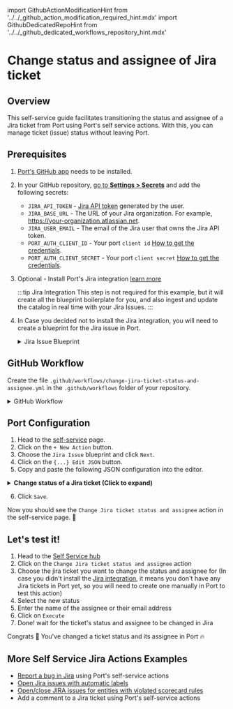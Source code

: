 import GithubActionModificationHint from '../../\_github_action_modification_required_hint.mdx'
import GithubDedicatedRepoHint from '../../\_github_dedicated_workflows_repository_hint.mdx'

# Change status and assignee of Jira ticket

## Overview
This self-service guide facilitates transitioning the status and assignee of a Jira ticket from Port using Port's self service actions. With this, you can manage ticket (issue) status without leaving Port.

## Prerequisites
1. [Port's GitHub app](https://github.com/apps/getport-io) needs to be installed.
2. In your GitHub repository, [go to **Settings > Secrets**](https://docs.github.com/en/actions/security-guides/using-secrets-in-github-actions#creating-secrets-for-a-repository) and add the following secrets:
   - `JIRA_API_TOKEN` - [Jira API token](https://support.atlassian.com/atlassian-account/docs/manage-api-tokens-for-your-atlassian-account) generated by the user.
   - `JIRA_BASE_URL` - The URL of your Jira organization. For example, https://your-organization.atlassian.net.
   - `JIRA_USER_EMAIL` - The email of the Jira user that owns the Jira API token.
   - `PORT_AUTH_CLIENT_ID` - Your port `client id` [How to get the credentials](https://docs.getport.io/build-your-software-catalog/sync-data-to-catalog/api/#find-your-port-credentials).
   - `PORT_AUTH_CLIENT_SECRET` - Your port `client secret` [How to get the credentials](https://docs.getport.io/build-your-software-catalog/sync-data-to-catalog/api/#find-your-port-credentials).
3. Optional - Install Port's Jira integration [learn more](https://docs.getport.io/build-your-software-catalog/sync-data-to-catalog/project-management/jira/)

	:::tip Jira Integration
	This step is not required for this example, but it will create all the blueprint boilerplate for you, and also ingest and update the catalog in real time with your Jira Issues.
	:::

4. In Case you decided not to install the Jira integration, you will need to create a blueprint for the Jira issue in Port.

	<details>

	<summary>Jira Issue Blueprint</summary>
	
    ```json showLineNumbers
    {
      "identifier": "jiraIssue",
      "title": "Jira Issue",
      "icon": "Jira",
      "schema": {
        "properties": {
          "url": {
            "title": "Issue URL",
            "type": "string",
            "format": "url",
            "description": "URL to the issue in Jira"
          },
          "status": {
            "title": "Status",
            "type": "string",
            "description": "The status of the issue"
          },
          "issueType": {
            "title": "Type",
            "type": "string",
            "description": "The type of the issue"
          },
          "components": {
            "title": "Components",
            "type": "array",
            "description": "The components related to this issue"
          },
          "assignee": {
            "title": "Assignee",
            "type": "string",
            "format": "user",
            "description": "The user assigned to the issue"
          },
          "reporter": {
            "title": "Reporter",
            "type": "string",
            "description": "The user that reported to the issue",
            "format": "user"
          },
          "creator": {
            "title": "Creator",
            "type": "string",
            "description": "The user that created to the issue",
            "format": "user"
          },
          "priority": {
            "title": "Priority",
            "type": "string",
            "description": "The priority of the issue"
          },
          "created": {
            "title": "Created At",
            "type": "string",
            "description": "The created datetime of the issue",
            "format": "date-time"
          },
          "updated": {
            "title": "Updated At",
            "type": "string",
            "description": "The updated datetime of the issue",
            "format": "date-time"
          }
        }
      },
      "calculationProperties": {},
      "relations": {}
    }
    ```
	
	</details>


## GitHub Workflow

Create the file `.github/workflows/change-jira-ticket-status-and-assignee.yml` in the `.github/workflows` folder of your repository.

<GithubDedicatedRepoHint/>

<details>

<summary>GitHub Workflow</summary>

```yaml showLineNumbers title="change-jira-ticket-status-and-assignee.yml"

name: Change Jira Ticket Status and Assignee
on:
  workflow_dispatch:
    inputs:
      status:
        type: string
        required: false
      assignee:
        type: string
        required: false
      port_payload:
        required: true
        description:
          Port's payload, including details for who triggered the action and
          general context (blueprint, run id, etc...)
        type: string
    secrets:
      JIRA_BASE_URL:
        required: true
      JIRA_USER_EMAIL:
        required: true
      JIRA_API_TOKEN:
        required: true
      PORT_CLIENT_ID:
        required: true
      PORT_CLIENT_SECRET:
        required: true

jobs:
  change-jira-ticket-status-and-assignee:
    runs-on: ubuntu-latest
    outputs:
      selected_user_id: ${{ steps.user_list_from_search.outputs.selected_user_id }}
      selected_user_name: ${{ steps.user_list_from_search.outputs.selected_user_name }}

    steps:
      - name: Login
        uses: atlassian/gajira-login@v3
        env:
          JIRA_BASE_URL: ${{ secrets.JIRA_BASE_URL }}
          JIRA_USER_EMAIL: ${{ secrets.JIRA_USER_EMAIL }}
          JIRA_API_TOKEN: ${{ secrets.JIRA_API_TOKEN }}

      - name: Inform starting of changing Jira ticket status
        id: inform_ticket_start
        if: ${{ github.event.inputs.status }}
        uses: port-labs/port-github-action@v1
        with:
          clientId: ${{ secrets.PORT_CLIENT_ID }}
          clientSecret: ${{ secrets.PORT_CLIENT_SECRET }}
          operation: PATCH_RUN
          runId: ${{ fromJson(inputs.port_payload).context.runId }}
          logMessage: |
            Changing status of Jira issue... ⛴️

      - name: Inform skipping of changing Jira ticket status
        id: inform_skip_ticket_status
        if: steps.inform_ticket_start.outcome == 'skipped'
        uses: port-labs/port-github-action@v1
        with:
          clientId: ${{ secrets.PORT_CLIENT_ID }}
          clientSecret: ${{ secrets.PORT_CLIENT_SECRET }}
          operation: PATCH_RUN
          runId: ${{ fromJson(inputs.port_payload).context.runId }}
          logMessage: |
            Status field is blank, skipping status change... ⛴️

      - name: Transition issue
        id: transition_issue_status
        if: steps.inform_ticket_start.outcome == 'success'
        uses: atlassian/gajira-transition@v3
        with:
          issue: ${{ fromJson(inputs.port_payload).context.entity }}
          transition: ${{ github.event.inputs.status }}

      - name: Inform that status has been changed
        if: steps.transition_issue_status.outcome == 'success'
        uses: port-labs/port-github-action@v1
        with:
          clientId: ${{ secrets.PORT_CLIENT_ID }}
          clientSecret: ${{ secrets.PORT_CLIENT_SECRET }}
          operation: PATCH_RUN
          link: ${{ secrets.JIRA_BASE_URL }}/browse/${{ fromJson(inputs.port_payload).context.entity }}
          runId: ${{ fromJson(inputs.port_payload).context.runId }}
          logMessage: |
            Jira issue status changed to ${{ github.event.inputs.status }}! ✅

      - name: Inform starting of changing Jira ticket assignee
        id: inform_assignee_start
        if: ${{ github.event.inputs.assignee }}
        uses: port-labs/port-github-action@v1
        with:
          clientId: ${{ secrets.PORT_CLIENT_ID }}
          clientSecret: ${{ secrets.PORT_CLIENT_SECRET }}
          operation: PATCH_RUN
          runId: ${{ fromJson(inputs.port_payload).context.runId }}
          logMessage: |
            Assigning ticket to user... ⛴️

      - name: Inform skipping of changing Jira ticket assignee
        id: inform_skip_assignee
        if: steps.inform_assignee_start.outcome == 'skipped'
        uses: port-labs/port-github-action@v1
        with:
          clientId: ${{ secrets.PORT_CLIENT_ID }}
          clientSecret: ${{ secrets.PORT_CLIENT_SECRET }}
          operation: PATCH_RUN
          runId: ${{ fromJson(inputs.port_payload).context.runId }}
          logMessage: |
            Assignee field is blank, skipping assigning of ticket... ⛴️

      - name: Inform searching of user in user list
        if: steps.inform_skip_assignee.outcome == 'skipped'
        uses: port-labs/port-github-action@v1
        with:
          clientId: ${{ secrets.PORT_CLIENT_ID }}
          clientSecret: ${{ secrets.PORT_CLIENT_SECRET }}
          operation: PATCH_RUN
          runId: ${{ fromJson(inputs.port_payload).context.runId }}
          logMessage: |
            Searching for user in organization user list... ⛴️

      - name: Search for assignee among user list
        id: search_for_assignee
        if: steps.inform_skip_assignee.outcome == 'skipped'
        uses: fjogeleit/http-request-action@v1
        with:
          url: "${{ secrets.JIRA_BASE_URL }}/rest/api/3/user/search?query=${{ github.event.inputs.assignee }}"
          method: "GET"
          username: ${{ secrets.JIRA_USER_EMAIL }}
          password: ${{ secrets.JIRA_API_TOKEN }}
          customHeaders: '{"Content-Type": "application/json"}'

      - name: Install jq
        run: sudo apt-get install jq
        if: steps.search_for_assignee.outcome == 'success'

      - name: Retrieve user list from search
        id: user_list_from_search
        if: steps.search_for_assignee.outcome == 'success'
        run: |
          selected_user_id=$(echo '${{ steps.search_for_assignee.outputs.response }}' | jq -r 'if length > 0 then .[0].accountId else "empty" end')
          selected_user_name=$(echo '${{ steps.search_for_assignee.outputs.response }}' | jq -r 'if length > 0 then .[0].displayName else "empty" end')
          echo "selected_user_id=${selected_user_id}" >> $GITHUB_OUTPUT
          echo "selected_user_name=${selected_user_name}" >> $GITHUB_OUTPUT

      - name: Inform user existence
        if: steps.user_list_from_search.outputs.selected_user_id != 'empty'
        uses: port-labs/port-github-action@v1
        with:
          clientId: ${{ secrets.PORT_CLIENT_ID }}
          clientSecret: ${{ secrets.PORT_CLIENT_SECRET }}
          operation: PATCH_RUN
          runId: ${{ fromJson(inputs.port_payload).context.runId }}
          logMessage: |
            User found 🥹 Assigning ticket ${{ fromJson(inputs.port_payload).context.entity }} to ${{ steps.user_list_from_search.outputs.selected_user_name }}... ⛴️

      - name: Inform user inexistence
        if: steps.user_list_from_search.outputs.selected_user_id == 'empty'
        uses: port-labs/port-github-action@v1
        with:
          clientId: ${{ secrets.PORT_CLIENT_ID }}
          clientSecret: ${{ secrets.PORT_CLIENT_SECRET }}
          operation: PATCH_RUN
          runId: ${{ fromJson(inputs.port_payload).context.runId }}
          logMessage: |
            User not found 😭 Skipping assignment... ⛴️

      - name: Assign ticket to selected user
        id: assign_ticket
        if: steps.user_list_from_search.outputs.selected_user_id != 'empty'
        uses: fjogeleit/http-request-action@v1
        with:
          url: "${{ secrets.JIRA_BASE_URL }}/rest/api/3/issue/${{ fromJson(inputs.port_payload).context.entity }}/assignee"
          method: "PUT"
          username: ${{ secrets.JIRA_USER_EMAIL }}
          password: ${{ secrets.JIRA_API_TOKEN }}
          customHeaders: '{"Content-Type": "application/json"}'
          data: '{"accountId": "${{ steps.user_list_from_search.outputs.selected_user_id }}"}'

      - name: Inform ticket has been assigned
        if: steps.assign_ticket.outcome == 'success'
        uses: port-labs/port-github-action@v1
        with:
          clientId: ${{ secrets.PORT_CLIENT_ID }}
          clientSecret: ${{ secrets.PORT_CLIENT_SECRET }}
          operation: PATCH_RUN
          link: ${{ secrets.JIRA_BASE_URL }}/browse/${{ fromJson(inputs.port_payload).context.entity }}
          runId: ${{ fromJson(inputs.port_payload).context.runId }}
          logMessage: |
            Jira issue has been assigned to ${{ steps.user_list_from_search.outputs.selected_user_name }}! ✅

```

</details>

## Port Configuration

1. Head to the [self-service](https://app.getport.io/self-serve) page.
2. Click on the `+ New Action` button.
3. Choose the `Jira Issue` blueprint and click `Next`.
4. Click on the `{...} Edit JSON` button.
5. Copy and paste the following JSON configuration into the editor.

<details>
<summary><b>Change status of a Jira ticket (Click to expand)</b></summary>

<GithubActionModificationHint/>

```json showLineNumbers
{
  "identifier": "jiraIssue_change_jira_ticket_status",
  "title": "Change Jira ticket status and assignee",
  "icon": "Jira",
  "description": "Transition a ticket to another status.",
  "trigger": {
    "type": "self-service",
    "operation": "DAY-2",
    "userInputs": {
      "properties": {
        "status": {
          "icon": "DefaultProperty",
          "title": "Status",
          "type": "string",
          "enum": [
            "To Do",
            "In Progress",
            "Code Review",
            "Product Review",
            "Waiting For Prod",
            "Done"
          ],
          "enumColors": {
            "To Do": "lightGray",
            "In Progress": "bronze",
            "Code Review": "darkGray",
            "Product Review": "purple",
            "Waiting For Prod": "orange",
            "Done": "green"
          }
        },
        "assignee": {
          "type": "string",
          "title": "Assignee",
          "icon": "User",
          "format": "user"
        }
      },
      "required": [
        "status",
        "assignee"
      ],
      "order": [
        "status"
      ]
    },
    "blueprintIdentifier": "jiraIssue"
  },
  "invocationMethod": {
    "type": "GITHUB",
    "org": "<Enter GitHub organization>",
    "repo": "<Enter GitHub repository>",
    "workflow": "change_jira_ticket_status_and_assignee.yml",
    "workflowInputs": {
      "{{if (.inputs | has(\"ref\")) then \"ref\" else null end}}": "{{.inputs.\"ref\"}}",
      "{{if (.inputs | has(\"status\")) then \"status\" else null end}}": "{{.inputs.\"status\"}}",
      "{{if (.inputs | has(\"assignee\")) then \"assignee\" else null end}}": "{{.inputs.\"assignee\"}}",
      "port_payload": {
        "action": "{{ .action.identifier[(\"jiraIssue_\" | length):] }}",
        "resourceType": "run",
        "status": "TRIGGERED",
        "trigger": "{{ .trigger | {by, origin, at} }}",
        "context": {
          "entity": "{{.entity.identifier}}",
          "blueprint": "{{.action.blueprint}}",
          "runId": "{{.run.id}}"
        },
        "payload": {
          "entity": "{{ (if .entity == {} then null else .entity end) }}",
          "action": {
            "invocationMethod": {
              "type": "GITHUB",
              "org": "<Enter GitHub organization>",
              "repo": "<Enter GitHub repository>",
              "workflow": "change_jira_ticket_status_and_assignee.yml",
              "omitUserInputs": false,
              "omitPayload": false,
              "reportWorkflowStatus": true
            },
            "trigger": "{{.trigger.operation}}"
          },
          "properties": {
            "{{if (.inputs | has(\"status\")) then \"status\" else null end}}": "{{.inputs.\"status\"}}",
            "{{if (.inputs | has(\"assignee\")) then \"assignee\" else null end}}": "{{.inputs.\"assignee\"}}"
          },
          "censoredProperties": "{{.action.encryptedProperties}}"
        }
      }
    },
    "reportWorkflowStatus": true
  },
  "requiredApproval": false,
  "publish": true
}
```

</details>

6. Click `Save`.

Now you should see the `Change Jira ticket status and assignee` action in the self-service page. 🎉

## Let's test it!

1. Head to the [Self Service hub](https://app.getport.io/self-serve)
2. Click on the `Change Jira ticket status and assignee` action
3. Choose the jira ticket you want to change the status and assignee for (In case you didn't install the [Jira integration](https://docs.getport.io/build-your-software-catalog/sync-data-to-catalog/project-management/jira/), it means you don't have any Jira tickets in Port yet, so you will need to create one manually in Port to test this action)
4. Select the new status
5. Enter the name of the assignee or their email address
6. Click on `Execute`
7. Done! wait for the ticket's status and assignee to be changed in Jira

Congrats 🎉 You've changed a ticket status and its assignee in Port 🔥

## More Self Service Jira Actions Examples
- [Report a bug in Jira](https://docs.getport.io/create-self-service-experiences/setup-backend/github-workflow/examples/Jira/report-a-bug/) using Port's self-service actions
- [Open Jira issues with automatic labels](https://docs.getport.io/create-self-service-experiences/setup-backend/github-workflow/examples/Jira/open-jira-issue-with-automatic-label)
- [Open/close JIRA issues for entities with violated scorecard rules](https://docs.getport.io/promote-scorecards/manage-using-3rd-party-apps/jira)
- Add a comment to a Jira ticket using Port's self-service actions